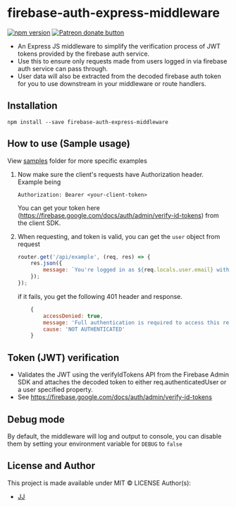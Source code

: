# firebase-auth-express-middleware
[![npm version](https://badge.fury.io/js/firebase-auth-express-middleware.svg)](https://www.npmjs.com/package/firebase-auth-express-middleware)
<span class="badge-patreon"><a href="https://www.patreon.com/jaimeloeuf" title="Donate to this project using Patreon"><img src="https://img.shields.io/badge/patreon-donate-yellow.svg" alt="Patreon donate button" /></a></span>
- An Express JS middleware to simplify the verification process of JWT tokens provided by the firebase auth service.
- Use this to ensure only requests made from users logged in via firebase auth service can pass through.
- User data will also be extracted from the decoded firebase auth token for you to use downstream in your middleware or route handlers.

## Installation
```shell
npm install --save firebase-auth-express-middleware
```

## How to use (Sample usage)
View [samples](./samples) folder for more specific examples

1. Now make sure the client's requests have Authorization header. Example being
    ```
    Authorization: Bearer <your-client-token>
    ```

   You can get your token here (https://firebase.google.com/docs/auth/admin/verify-id-tokens) from the client SDK.

2. When requesting, and token is valid, you can get the `user` object from request
    ```js
    router.get('/api/example', (req, res) => {
        res.json({
            message: `You're logged in as ${req.locals.user.email} with Firebase UID: ${req.locals.user.uid}`
        });
    });
    ```

    if it fails, you get the following 401 header and response.
    ```js
        {
            accessDenied: true,
            message: 'Full authentication is required to access this resource.',
            cause: 'NOT AUTHENTICATED'
        }
    ```


## Token (JWT) verification
- Validates the JWT using the verifyIdTokens API from the Firebase Admin SDK and attaches the decoded token to either req.authenticatedUser or a user specified property.
- See <https://firebase.google.com/docs/auth/admin/verify-id-tokens>

## Debug mode
By default, the middleware will log and output to console, you can disable them by setting
your environment variable for `DEBUG` to `false`

## License and Author
This project is made available under MIT © LICENSE
Author(s):
- [JJ](https://github.com/Jaimeloeuf)